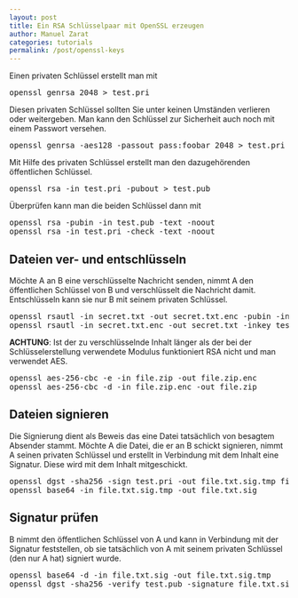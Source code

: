 ```yaml
---
layout: post
title: Ein RSA Schlüsselpaar mit OpenSSL erzeugen
author: Manuel Zarat
categories: tutorials
permalink: /post/openssl-keys
---
```


Einen privaten Schlüssel erstellt man mit

<pre>
openssl genrsa 2048 > test.pri
</pre>

Diesen privaten Schlüssel sollten Sie unter keinen Umständen verlieren oder weitergeben. Man kann den Schlüssel zur Sicherheit auch noch mit einem Passwort versehen.

<pre>
openssl genrsa -aes128 -passout pass:foobar 2048 > test.pri
</pre>

Mit Hilfe des privaten Schlüssel erstellt man den dazugehörenden öffentlichen Schlüssel.

<pre>
openssl rsa -in test.pri -pubout > test.pub
</pre>

Überprüfen kann man die beiden Schlüssel dann mit

<pre>
openssl rsa -pubin -in test.pub -text -noout
openssl rsa -in test.pri -check -text -noout
</pre>

<h2>Dateien ver- und entschlüsseln</h2>

Möchte A an B eine verschlüsselte Nachricht senden, nimmt A den öffentlichen Schlüssel von B und verschlüsselt die Nachricht damit. Entschlüsseln kann sie nur B mit seinem privaten Schlüssel. 

<pre>
openssl rsautl -in secret.txt -out secret.txt.enc -pubin -inkey test.pub -encrypt
openssl rsautl -in secret.txt.enc -out secret.txt -inkey test.pri -decrypt
</pre>

<b>ACHTUNG</b>: Ist der zu verschlüsselnde Inhalt länger als der bei der Schlüsselerstellung verwendete Modulus funktioniert RSA nicht und man verwendet AES.

<pre>
openssl aes-256-cbc -e -in file.zip -out file.zip.enc
openssl aes-256-cbc -d -in file.zip.enc -out file.zip
</pre>

<h2>Dateien signieren</h2>

Die Signierung dient als Beweis das eine Datei tatsächlich von besagtem Absender stammt. Möchte A die Datei, die er an B schickt signieren, nimmt A seinen privaten Schlüssel und erstellt in Verbindung mit dem Inhalt eine Signatur. Diese wird mit dem Inhalt mitgeschickt. 

<pre>
openssl dgst -sha256 -sign test.pri -out file.txt.sig.tmp file.txt
openssl base64 -in file.txt.sig.tmp -out file.txt.sig
</pre>

<h2>Signatur prüfen</h2>

B nimmt den öffentlichen Schlüssel von A und kann in Verbindung mit der Signatur feststellen, ob sie tatsächlich von A mit seinem privaten Schlüssel (den nur A hat) signiert wurde. 

<pre>
openssl base64 -d -in file.txt.sig -out file.txt.sig.tmp
openssl dgst -sha256 -verify test.pub -signature file.txt.sig.tmp file.txt
</pre>
